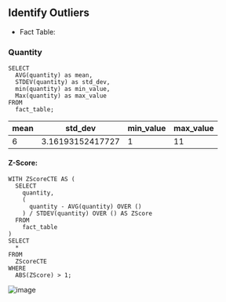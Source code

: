 ## Identify Outliers

- Fact Table:

### Quantity

```
SELECT 
  AVG(quantity) as mean, 
  STDEV(quantity) as std_dev, 
  min(quantity) as min_value, 
  Max(quantity) as max_value 
FROM 
  fact_table;

```

| mean	| std_dev	|min_value	| max_value
|--|--|--|--|
|6| 3.16193152417727	| 1|11

#### Z-Score:

```
WITH ZScoreCTE AS (
  SELECT 
    quantity, 
    (
      quantity - AVG(quantity) OVER ()
    ) / STDEV(quantity) OVER () AS ZScore 
  FROM 
    fact_table
) 
SELECT 
  * 
FROM 
  ZScoreCTE 
WHERE 
  ABS(ZScore) > 1;

```

![image](https://github.com/mfernandezcean/ECommerce_Data_Analysis/assets/105746149/3bed7f92-9588-4f56-b145-68ab746ae83c)
